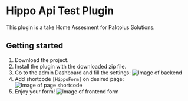 # Hippo Api Test Plugin

This plugin is a take Home Assesment for Paktolus Solutions.

## Getting started

1. Download the project.
2. Install the plugin with the downloaded zip file.
3. Go to the admin Dashboard and fill the settings:
![Image of backend](https://juanchavez.dev/wp-content/uploads/2021/05/backend-settings.jpg)
4. Add shortcode `[HippoForm]` on desired page:
![Image of page shortcode](https://juanchavez.dev/wp-content/uploads/2021/05/set-shortcode.jpg)
5. Enjoy your form! 
![Image of frontend form](https://juanchavez.dev/wp-content/uploads/2021/05/frontend-form.jpg)
